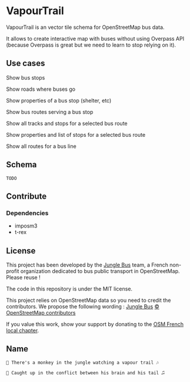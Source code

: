 # VapourTrail
VapourTrail is an vector tile schema for OpenStreetMap bus data.

It allows to create interactive map with buses without using Overpass API (because Overpass is great but we need to learn to stop relying on it).

## Use cases

Show bus stops

Show roads where buses go

Show properties of a bus stop (shelter, etc)

Show bus routes serving a bus stop

Show all tracks and stops for a selected bus route

Show properties and list of stops for a selected bus route

Show all routes for a bus line

## Schema
    TODO

## Contribute
### Dependencies
* imposm3
* t-rex

## License

This project has been developed by the [Jungle Bus](http://junglebus.io/) team, a French non-profit organization dedicated to bus public transport in OpenStreetMap. Please reuse !

The code in this repository is under the MIT license.

This project relies on OpenStreetMap data so you need to credit the contributors. We propose the following wording :
    [Jungle Bus](http://junglebus.io/) [© OpenStreetMap contributors](http://www.openstreetmap.org/copyright)

If you value this work, show your support by donating to the [OSM French local chapter](http://openstreetmap.fr).

## Name
    🎼 There's a monkey in the jungle watching a vapour trail 🎶

    🎵 Caught up in the conflict between his brain and his tail 🎜

